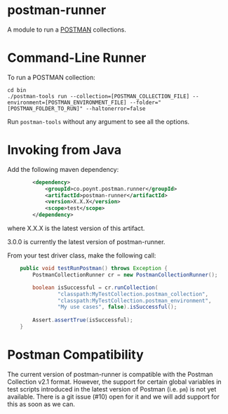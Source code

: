 # postman-runner

A module to run a [POSTMAN](https://www.getpostman.com/) collections.

# Command-Line Runner

To run a POSTMAN collection:

```
cd bin
./postman-tools run --collection=[POSTMAN_COLLECTION_FILE] --environment=[POSTMAN_ENVIRONMENT_FILE] --folder="[POSTMAN_FOLDER_TO_RUN]" --haltonerror=false
```

Run `postman-tools` without any argument to see all the options.

# Invoking from Java

Add the following maven dependency:

```xml
		<dependency>
			<groupId>co.poynt.postman.runner</groupId>
			<artifactId>postman-runner</artifactId>
			<version>X.X.X</version>
			<scope>test</scope>
		</dependency>
```
where X.X.X is the latest version of this artifact.

3.0.0 is currently the latest version of postman-runner.

From your test driver class, make the following call:

```java
	public void testRunPostman() throws Exception {
		PostmanCollectionRunner cr = new PostmanCollectionRunner();

		boolean isSuccessful = cr.runCollection(
				"classpath:MyTestCollection.postman_collection",
				"classpath:MyTestCollection.postman_environment",
				"My use cases", false).isSuccessful();
		
		Assert.assertTrue(isSuccessful);
	}
```
# Postman Compatibility

The current version of postman-runner is compatible with the Postman Collection v2.1 format.  However, the support for certain global variables in test scripts introduced in the latest version of Postman (i.e. `pm`) is not yet available.  There is a git issue (#10) open for it and we will add support for this as soon as we can.
